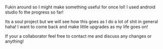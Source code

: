 Fukin around so I might make something useful for once lol!
I used android studio fo the progress so far!

Its a soul project but we will see how this goes as I do a lot of shit in general haha!
I want to come back and make little upgrades as my life goes on!

If your a collaborator feel free to contact me and discuss any changes or anything!
